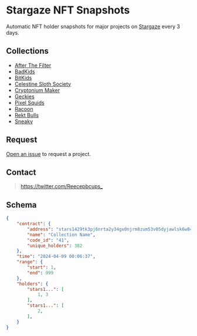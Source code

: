 # Stargaze NFT Snapshots

Automatic NFT holder snapshots for major projects on [Stargaze](https://www.stargaze.zone/) every 3 days.

## Collections
- [After The Filter](https://www.stargaze.zone/m/afterthefilter/tokens)
- [BadKids](https://www.stargaze.zone/m/stars19jq6mj84cnt9p7sagjxqf8hxtczwc8wlpuwe4sh62w45aheseues57n420/tokens)
- [BitKids](https://www.stargaze.zone/m/stars1pqcldy82fcmptkzvzakwlv3gtpgupewc3e3q598mg5nrr25rv40qpu0z5v/tokens)
- [Celestine Sloth Society](https://www.stargaze.zone/m/stars10n0m58ztlr9wvwkgjuek2m2k0dn5pgrhfw9eahg9p8e5qtvn964suc995j/tokens)
- [Cryptonium Maker](https://www.stargaze.zone/m/cryptoniummaker/tokens)
- [Geckies](https://www.stargaze.zone/m/stars166kqwcu8789xh7nk07fcrdzek54205u8gzas684lnas2kzalksqsg5xhqf/tokens)
- [Pixel Squids](https://www.stargaze.zone/m/pixelsquids/tokens)
- [Racoon](https://www.stargaze.zone/m/stars1hsl7mqpntmskc88mkw28ywz66m9qtn9z7skmpp8lal6uwjfngerqr45km9/tokens)
- [Rekt Bulls](https://www.stargaze.zone/m/stars1ts5ymnra9wv27eqty8x88lhty4svea2j6jkw20t3mnnne6jwk5fqplsrdg/tokens)
- [Sneaky](https://www.stargaze.zone/m/sneaky/tokens)

## Request
[Open an issue](https://github.com/Reecepbcups/stargaze-nft-snapshots/issues/new) to request a project.

## Contact
> <https://twitter.com/Reecepbcups_>

## Schema

```json
{
    "contract": {
        "address": "stars1429tk3pj6nrta2y34gx0njrm8zum53v05dyjawlsk6w84wqugsnshf2n3x",
        "name": "Collection Name",
        "code_id": "41",
        "unique_holders": 382
    },
    "time": "2024-04-09 00:06:37",
    "range": {
        "start": 1,
        "end": 999
    },
    "holders": {
        "stars1...": [
            1, 3
        ],
        "stars1...": [
            2,
        ],
    }
}
```